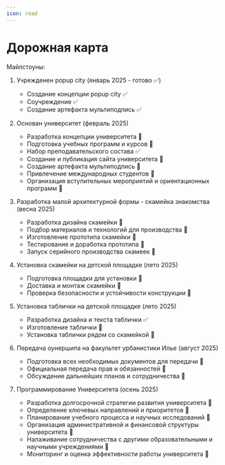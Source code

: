```yaml
---
icon: road
---
```


# Дорожная карта

Майлстоуны: 

1. Учрежденен popup city (январь 2025 - готово ✅)
   - Создание концепции popup city ✅
   - Соучреждение ✅
   - Создание артефакта мультиподпись ✅

2. Основан университет (февраль 2025)
   - Разработка концепции университета 🚧
   - Подготовка учебных программ и курсов 🚧
   - Набор преподавательского состава ✅
   - Создание и публикация сайта университета 🚧
   - Создание артефакта мультиподпись 🚧
   - Привлечение международных студентов 🚧
   - Организация вступительных мероприятий и ориентационных программ 🚧

3. Разработка малой архитектурной формы - скамейка знакомства (весна 2025)
   - Разработка дизайна скамейки 🚧
   - Подбор материалов и технологий для производства 🚧
   - Изготовление прототипа скамейки 🚧
   - Тестирование и доработка прототипа 🚧
   - Запуск серийного производства скамеек 🚧

4. Установка скамейки на детской площадке (лето 2025)
   - Подготовка площадки для установки 🚧
   - Доставка и монтаж скамейки 🚧
   - Проверка безопасности и устойчивости конструкции 🚧

5. Установка таблички на детской площадке  (лето 2025)
   - Разработка дизайна и текста таблички ✅
   - Изготовление таблички 🚧
   - Установка таблички рядом со скамейкой 🚧

6. Передача оунершипа на факультет урбанистики Илье  (август 2025)
   - Подготовка всех необходимых документов для передачи 🚧
   - Официальная передача прав и обязанностей 🚧
   - Обсуждение дальнейших планов и сотрудничества 🚧

7. Программирование Университета  (осень 2025)
   - Разработка долгосрочной стратегии развития университета 🚧
   - Определение ключевых направлений и приоритетов 🚧
   - Планирование учебного процесса и научных исследований 🚧
   - Организация административной и финансовой структуры университета 🚧
   - Налаживание сотрудничества с другими образовательными и научными учреждениями 🚧
   - Мониторинг и оценка эффективности работы университета 🚧